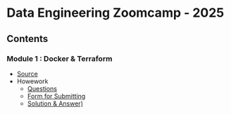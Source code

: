 # Data Engineering Zoomcamp - 2025

## Contents

### Module 1 : Docker & Terraform 
- [Source](https://github.com/DataTalksClub/data-engineering-zoomcamp/tree/main/01-docker-terraform)
- Howework
  - [Questions](https://github.com/DataTalksClub/data-engineering-zoomcamp/blob/main/cohorts/2025/01-docker-terraform/homework.md)
  - [Form for Submitting](https://courses.datatalks.club/de-zoomcamp-2025/homework/hw1)
  - [Solution & Answer)](https://github.com/ketut-garjita/de-zoomcamp-2025/blob/main/homeworks/01-Docker-and-SQL.md)
